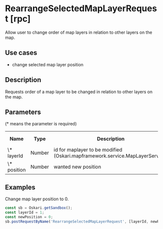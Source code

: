 # RearrangeSelectedMapLayerRequest [rpc]

Allow user to change order of map layers in relation to other layers on the map.

## Use cases

- change selected map layer position

## Description

Requests order of a map layer to be changed in relation to other layers on the map.

## Parameters

(* means the parameter is required)

<table class="table">
<tr>
  <th> Name</th><th> Type</th><th> Description</th><th> Default value</th>
</tr>
<tr>
  <td> \* layerId </td><td> Number </td><td> id for maplayer to be modified (Oskari.mapframework.service.MapLayerService) </td><td> </td>
</tr>
<tr>
  <td> \* position </td><td> Number </td><td> wanted new position </td><td> </td>
</tr>
</table>

## Examples

Change map layer position to 0.
```javascript
const sb = Oskari.getSandbox();
const layerId = 1;
const newPosition = 0;
sb.postRequestByName('RearrangeSelectedMapLayerRequest', [layerId, newPosition]);
```